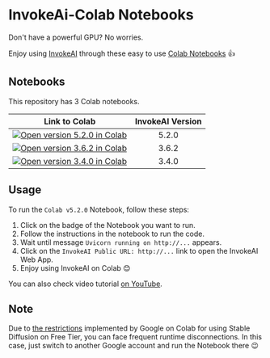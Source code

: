 # InvokeAi-Colab Notebooks

Don't have a powerful GPU? No worries. 

Enjoy using [InvokeAI](https://github.com/invoke-ai/InvokeAI) through these easy to use [Colab Notebooks](https://colab.research.google.com/) 👍

## Notebooks
This repository has 3 Colab notebooks.

| Link to Colab | InvokeAI Version |
|:---:|:---:|
| <a target="_blank" href="https://colab.research.google.com/github/i-huzaifa-arshad/InvokeAi-Colab/blob/Alpha/Colab_v5_2_0.ipynb"><img src="https://colab.research.google.com/assets/colab-badge.svg" alt="Open version 5.2.0 in Colab"/></a> | 5.2.0 |
| <a target="_blank" href="https://colab.research.google.com/github/i-huzaifa-arshad/InvokeAi-Colab/blob/Alpha/Colab_v3_6_2.ipynb"><img src="https://colab.research.google.com/assets/colab-badge.svg" alt="Open version 3.6.2 in Colab"/></a> | 3.6.2 |
| <a target="_blank" href="https://colab.research.google.com/github/i-huzaifa-arshad/InvokeAi-Colab/blob/Alpha/Colab_v3_4_0.ipynb"><img src="https://colab.research.google.com/assets/colab-badge.svg" alt="Open version 3.4.0 in Colab"/></a> | 3.4.0 |

## Usage

To run the `Colab v5.2.0` Notebook, follow these steps:
1. Click on the badge of the Notebook you want to run.
2. Follow the instructions in the notebook to run the code.
3. Wait until message `Uvicorn running on http://...` appears.
4. Click on the `InvokeAI Public URL: http://...` link to open the InvokeAI Web App.
5. Enjoy using InvokeAI on Colab 😊

You can also check video tutorial [on YouTube](https://www.youtube.com/watch?v=jnd-wQTEtpY).

## Note
Due to [the restrictions](https://research.google.com/colaboratory/faq.html#runtime-terminations) implemented by Google on Colab for using Stable Diffusion on Free Tier, you can face frequent runtime disconnections.
In this case, just switch to another Google account and run the Notebook there 😉
